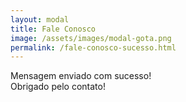 ```yaml
---
layout: modal
title: Fale Conosco
image: /assets/images/modal-gota.png
permalink: /fale-conosco-sucesso.html
---
```


<p class="text-center text-success">
  Mensagem enviado com sucesso!
  <br>
  Obrigado pelo contato!
</p>
